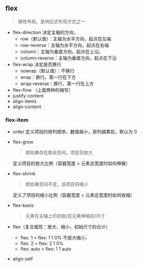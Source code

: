 ## flex

> 弹性布局，是响应式布局方式之一

- flex-direction 决定主轴的方向，
  - row（默认值）：主轴为水平方向，起点在左端
  - row-reverse：主轴为水平方向，起点在右端
  - column：主轴为垂直方向，起点在上沿。
  - column-reverse：主轴为垂直方向，起点在下沿
- flex-wrap 决定是否换行
  - nowrap（默认值）：不换行
  - wrap：换行，第一行在下方
  - wrap-reverse：换行，第一行在上方
- flex-flow （上面两种的缩写）
- justify-content
- align-items
- align-content

### flex-item

- order
  定义项目的排列顺序。数值越小，排列越靠前，默认为 0
- flex-grow

  > 即如果存在剩余空间，项目将放大

  定义项目的放大比例（容器宽度 > 元素总宽度时如何伸展）

- flex-shrink

  > 即如果空间不足，该项目将缩小

  定义了项目的缩小比例（容器宽度 < 元素总宽度时如何收缩）

- flex-basis
  > 元素在主轴上的初始(在元素伸缩前)尺寸
- flex（复合属性：放大、缩小、初始尺寸的合计）
  - flex: 1 = flex: 1 1 0% 不放大缩小、
  - flex: 2 = flex: 2 1 0%
  - flex: auto = flex: 1 1 auto
- align-self
